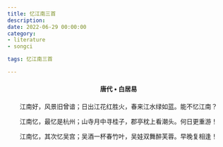 ```yaml
---
title: 忆江南三首
description:
date: 2022-06-29 00:00:00
category:
- literature
- songci

tags: 忆江南三首

---
```


<div id="poem-author">
    唐代 • 白居易
</div>
<div id="poem-body">
<p class="poem-paragraph">江南好，风景旧曾谙；日出江花红胜火，春来江水绿如蓝。能不忆江南？</p>
<p class="poem-paragraph"></p>
<p class="poem-paragraph">江南忆，最忆是杭州；山寺月中寻桂子，郡亭枕上看潮头。何日更重游！</p>
<p class="poem-paragraph"></p>
<p class="poem-paragraph">江南忆，其次忆吴宫；吴酒一杯春竹叶，吴娃双舞醉芙蓉。早晚复相逢！</p>

</div>

<style>

#poem-author {
    width: 100%;
    text-align: center;
    margin: 20px 0;
    font-weight: bold;
}
#poem-body {
    width: 100%;
    text-align: center;
}
.poem-paragraph {
    font-family: "仿宋"
}

</style>